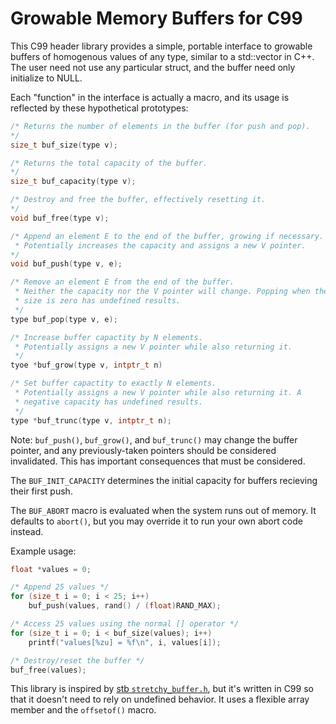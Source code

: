 # Growable Memory Buffers for C99

This C99 header library provides a simple, portable interface to
growable buffers of homogenous values of any type, similar to a
std::vector in C++. The user need not use any particular struct, and the
buffer need only initialize to NULL.

Each "function" in the interface is actually a macro, and its usage is
reflected by these hypothetical prototypes:

```c
/* Returns the number of elements in the buffer (for push and pop).
*/
size_t buf_size(type v);

/* Returns the total capacity of the buffer.
*/
size_t buf_capacity(type v);

/* Destroy and free the buffer, effectively resetting it.
*/
void buf_free(type v);

/* Append an element E to the end of the buffer, growing if necessary.
 * Potentially increases the capacity and assigns a new V pointer.
*/
void buf_push(type v, e);

/* Remove an element E from the end of the buffer.
 * Neither the capacity nor the V pointer will change. Popping when the
 * size is zero has undefined results.
 */
type buf_pop(type v, e);

/* Increase buffer capactity by N elements.
 * Potentially assigns a new V pointer while also returning it.
 */
tyoe *buf_grow(type v, intptr_t n)

/* Set buffer capactity to exactly N elements.
 * Potentially assigns a new V pointer while also returning it. A
 * negative capacity has undefined results.
 */
type *buf_trunc(type v, intptr_t n);
```

Note: `buf_push()`, `buf_grow()`, and `buf_trunc()` may change the
buffer pointer, and any previously-taken pointers should be considered
invalidated. This has important consequences that must be considered.

The `BUF_INIT_CAPACITY` determines the initial capacity for buffers
recieving their first push.

The `BUF_ABORT` macro is evaluated when the system runs out of memory.
It defaults to `abort()`, but you may override it to run your own abort
code instead.

Example usage:

```c
float *values = 0;

/* Append 25 values */
for (size_t i = 0; i < 25; i++)
    buf_push(values, rand() / (float)RAND_MAX);

/* Access 25 values using the normal [] operator */
for (size_t i = 0; i < buf_size(values); i++)
    printf("values[%zu] = %f\n", i, values[i]);

/* Destroy/reset the buffer */
buf_free(values);
```

This library is inspired by [stb `stretchy_buffer.h`][sb], but it's
written in C99 so that it doesn't need to rely on undefined behavior. It
uses a flexible array member and the `offsetof()` macro.


[sb]: https://github.com/nothings/stb/blob/master/stretchy_buffer.h
